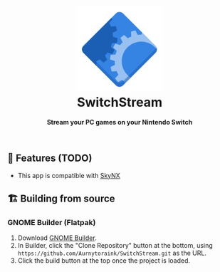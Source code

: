 <h1 align="center">
  <img src="data/icons/hicolor/scalable/apps/com.github.Aurnytoraink.SwitchStream.svg" alt="SwitchStream" width="192" height="192"/><br>
  SwitchStream
</h1>

<p align="center"><strong>Stream your PC games on your Nintendo Switch</strong></p>

<br>

## 🧪 Features (TODO)

- This app is compatible with [SkyNX](https://github.com/DevL0rd/SkyNX/)

## 🏗️ Building from source

### GNOME Builder (Flatpak)

1. Download [GNOME Builder](https://flathub.org/apps/details/org.gnome.Builder).
2. In Builder, click the "Clone Repository" button at the bottom, using `https://github.com/Aurnytoraink/SwitchStream.git` as the URL.
3. Click the build button at the top once the project is loaded.
